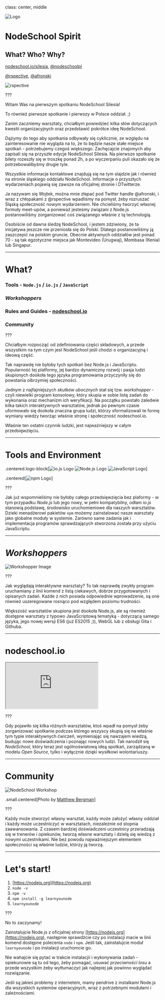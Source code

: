 class: center, middle

![Logo](/images/nodeschool-silesia.png)

# NodeSchool Spirit

## What? Who? Why?

[nodeschool.io/silesia](http://nodeschool.io/silesia), [@nodeschoolpl](https://twitter.com/nodeschoolpl)

[@rspective](https://twitter.com/nodeschoolpl), [@afronski](https://twitter.com/nodeschoolpl)

![rspective](/images/rspective.png)

???

Witam Was na pierwszym spotkaniu NodeSchool Silesia!

To również pierwsze spotkanie i pierwszy w Polsce oddział. ;)

Zanim zaczniemy warsztaty, chciałbym powiedzieć kilka słów dotyczących kwestii organizacyjnych oraz przedstawić pokrótce ideę NodeSchool.

Dążymy do tego aby spotkania odbywały się cyklicznie, ze względu na zainteresowanie nie wygląda na to, że to będzie nasze stałe miejsce spotkań - potrzebujemy czegoś większego. Zachęcajcie znajomych aby zapisali się na przyszłe edycje NodeSchool Silesia. Na pierwsze spotkanie bilety rozeszły się w troszkę ponad 2h, a po wyczerpaniu puli okazało się że potrzebowalibyśmy drugie tyle.

Wszystkie informacje kontaktowe znajdują się na tym slajdzie jak i również na stronie śląskiego oddziału NodeSchool. Informacje o przyszłych wydarzeniach pojawią się zawsze na oficjalnej stronie i DTwitterze.

Ja nazywam się Wojtek, można mnie złapać pod Twitter handle @afronski, i wraz z chłopakami z @rspective wpadliśmy na pomysł, żeby rozruszać Śląską społeczność nowym wydarzeniem. Nie chcieliśmy tworzyć własnej formuły meet-upów, a ponieważ jesteśmy związani z Node.js postanowiliśmy zorganizować coś związanego właśnie z tą technologią.

Osobiście od dawna śledzę NodeSchool, i jestem zdziwiony, że ta inicjatywa jeszcze nie przeniosła się do Polski. Dlatego postanowiliśmy ją zaszczepić na polskim gruncie. Obecnie aktywnych oddziałów jest ponad 70 - są tak egzotyczne miejsca jak Montevideo (Urugwaj), Mombasa (Kenia) lub Singapur.

---

# What?

### Tools - `Node.js` / `io.js` / `JavaScript`
### *Workshoppers*
### Rules and Guides - [nodeschool.io](http://nodeschool.io)
### Community

???

Chciałbym rozpocząć od zdefiniowania części składowych, a przede wszystkim na tym czym jest NodeSchool jeśli chodzi o organizacyjną i ideową część.

Tak naprawdę nie byłoby tych spotkań bez Node.js i JavaScriptu. Popularność tej platformy, jej bardzo dynamiczny rozwój i pasja ludzi skupionych dookoła tego języka programowania przyczyniły się do powstania olbrzymiej społeczności.

Jednym z najfajniejszych *skutków ubocznych* stał się tzw. *workshopper* - czyli niewielki program konsolowy, który skupia w sobie listę zadań do wykonania oraz mechanizm ich weryfikacji. Na początku powstało zaledwie kilka takich interaktywnych warsztatów, jednak po pewnym czasie uformowało się dookoła znaczna grupa ludzi, którzy sformalizowali te formę wymiany wiedzy tworząc właśnie stronę i społeczność nodeschool.io.

Właśnie ten ostatni czynnik ludzki, jest najważniejszy w całym przedsięwzięciu.

---

# Tools and Environment

.centered.logo-block[![io.js Logo](/images/iojs.png) ![Node.js Logo](/images/nodejs.png) ![JavaScript Logo](/images/javascript.png)]

.centered[![npm Logo](/images/npm.png)]

???

Jak już wspomnieliśmy nie byłoby całego przedsięwzięcia bez plaformy - w tym przypadku *Node.js* lub jego nowy, w pełni kompatybilny, odłam *io.js* stanowią podstawę, środowisko uruchomieniowe dla naszych warsztatów. Dzieki menadżerowi pakietów `npm` możemy zainstalować nasze warsztaty jako globalne moduły w systemie. Zarówno same zadania jak i implementacja programów sprawdzających stworzona została przy użyciu JavaScriptu.

---

# *Workshoppers*

![Workshopper Image](/images/workshopper.png)

???

Jak wyglądają interaktywne warsztaty? To tak naprawdę zwykły program uruchamiany z linii komend z listą ciekawych, dobrze przygotowanych i opisanych zadań. Każde z nich posiada odpowiednie wprowadzenie, są one również uszeregowane rosnąco pod względem poziomu trudności.

Większość warsztatów skupiona jest dookoła Node.js, ale są również dostępne warsztaty z typowo JavaScriptową tematyką - dotyczącą samego języka, jego nowej wersji ES6 (już ES2015 ;)), WebGL lub z obsługi Gita i Githuba.

---

# nodeschool.io

<iframe src="http://nodeschool.io/" seamless scrolling="no"></iframe>

???

Gdy pojawiło się kilka różnych warsztatów, ktoś wpadł na pomysł żeby zorganizować spotkanie podczas którego wszyscy skupią się na właśnie tym typie interaktywnych ćwiczeń, wymieniając się nawzajem wiedzą, budując nowe doświadczenia i poznając nowych ludzi. Tak narodził się *NodeSchool*, który teraz jest ogólnoświatową ideą spotkań, zarządzaną w modelu *Open Source*, tylko i wyłącznie dzięki wysiłkowi wolontariuszy.

---

# Community

![NodeSchool Workshop](/images/people.jpg)

.small.centered[Photo by [Matthew Bergman](https://www.flickr.com/photos/matthewbergman)]

???

Każdy może stworzyć własny warsztat, każdy może założyć własny oddział i każdy może uczestniczyć w warsztatach, niezależnie od stopnia zaawansowania. Z czasem bardziej doświadczeni uczestnicy przeradzają się w trenerów i opiekunów, tworzą własne warsztaty i dzielą się wiedzą z nowymi uczestnikami. Nie bez powodu najważniejszym elementem społeczności są właśnie ludzie, którzy ją tworzą.

---

# Let's start!

1. [https://nodejs.org](https://nodejs.org)
2. `node -v`
3. `npm -v`
4. `npm install -g learnyounode`
5. `learnyounode`

???

No to zaczynamy!

Zainstalujcie Node.js z oficjalnej strony [https://nodejs.org](https://nodejs.org), następnie sprawdźcie czy po instalacji macie w linii komend dostępne polecenia `node` i `npm`. Jeśli tak, zainstalujcie moduł `learnyounode` i po instalacji uruchomcie go.

Nie wahajcie się pytać w trakcie instalacjii i wykonywania zadań - opiekunowie są tu od tego, żeby pomagać, usuwać *przeciwności losu* a przede wszystkim żeby wytłumaczyć jak najlepiej jak powinno wyglądać rozwiązanie.

Jeśli są jakieś problemy z internetem, mamy pendrive z instalkami Node.js dla wszystkich systemów operacyjnych, wraz z potrzebnymi modułami i zależnościami.
